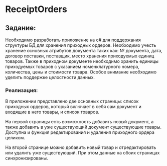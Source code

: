 # ReceiptOrders

## Задание:

Необходимо разработать приложение на c# для поддержания структуры БД для хранения приходных ордеров. 
Необходимо учесть хранение основных атрибутов документа таких как: № документа, дата, договор поставки, 
поставщик, место хранения приходуемых единиц товаров. Также в приходном документе необходимо хранить единицы 
приходуемых товаров с указанием номенклатурного номера, количества, цены и стоимости товара. Особое внимание
необходимо уделить поддержке целостности данных.

### Реализация:

В приложении представлено две основных страницы: список приходных ордеров, который включает в себя сам документ и входящие в него товары, и список товаров.

На первой страницы есть возможность добавить новый документ, а также добавить в уже существующий документ существующие товары. Доступна и функция редактирования и удаления приходного ордера целиком.

На второй странице можно добавить новый товар и отредактировать или удалить уже существующий. При этом данные на обоих страницах синхронизированы.
